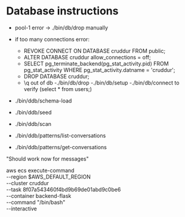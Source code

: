 # Database instructions

- pool-1 error -> ./bin/db/drop manually

- if too many connections error:
    - REVOKE CONNECT ON DATABASE cruddur FROM public;
    - ALTER DATABASE cruddur allow_connections = off;
    - SELECT pg_terminate_backend(pg_stat_activity.pid) FROM pg_stat_activity WHERE pg_stat_activity.datname = 'cruddur';
    - DROP DATABASE cruddur;
    - \q out of db
    -./bin/db/drop
    -./bin/db/setup
    -./bin/db/connect to verify (select * from users;)

- ./bin/ddb/schema-load
- ./bin/ddb/seed
- ./bin/ddb/scan
- ./bin/ddb/patterns/list-conversations
- ./bin/ddb/patterns/get-conversations

"Should work now for messages"

aws ecs execute-command  \
--region $AWS_DEFAULT_REGION \
--cluster cruddur \
--task 8f07a543460f4bd9b69de01abd9c0be6 \
--container backend-flask \
--command "/bin/bash" \
--interactive


